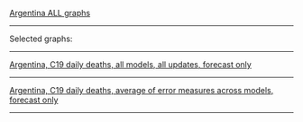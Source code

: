 [Argentina ALL graphs](https://github.com/pourmalek/CovidLongitudinalResults/blob/main/results/countries/Argentina/graph%2000%20Argentina%20ALL%20graphs.pdf)


***

Selected graphs:

***

[Argentina, C19 daily deaths, all models, all updates, forecast only]()

***

[Argentina, C19 daily deaths, average of error measures across models, forecast only]()

***
